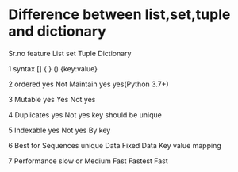 

# Difference between list,set,tuple and dictionary

 Sr.no        feature                List                 set                  Tuple                     Dictionary

 1            syntax                 []                   { }                   ()                       {key:value}

 2            ordered                yes                  Not Maintain          yes                       yes(Python 3.7+)

 3            Mutable                yes                  Yes                   Not                         yes

 4            Duplicates            yes                   Not                   yes                        key should be unique

 5            Indexable             yes                   Not                   yes                         By key 

 6            Best for             Sequences             unique Data           Fixed Data                  Key value mapping

 7            Performance          slow or Medium         Fast                 Fastest                     Fast  
